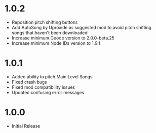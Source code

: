 # 1.0.2
- Reposition pitch shifting buttons
- Add AutoSong by Uproxide as suggested mod to avoid pitch shifting songs that haven't been downloaded
- Increase minimum Geode version to 2.0.0-beta.25
- Increase minimum Node IDs version to 1.9.1

# 1.0.1
- Added ability to pitch Main Level Songs
- Fixed crash bugs
- Fixed mod compatibility issues
- Updated confusing error messages

# 1.0.0
- Initial Release